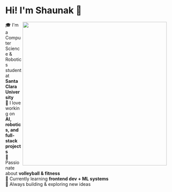 # Hi! I'm Shaunak 👋

<img src="https://github.com/user-attachments/assets/faa4100b-5cf4-43d4-875f-04eab64f8faf" align="right" width="450"/>

🎓 I'm a Computer Science & Robotics student at **Santa Clara University**  
🤖 I love working on **AI, robotics, and full-stack projects**  
🏐 Passionate about **volleyball & fitness**  
🌱 Currently learning **frontend dev + ML systems**  
🚀 Always building & exploring new ideas  

